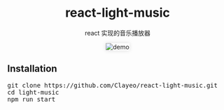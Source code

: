 
<div align="center">
    <h1>react-light-music</h1>
    <p>react 实现的音乐播放器</p>
    <img src="https://github.com/Clayeo/react-light-music/blob/master/static/demo.gif" alt="demo" style="box-shadow: 0px 0px 10px #dcdcdc"/>
</div>

## Installation
<pre>
git clone https://github.com/Clayeo/react-light-music.git
cd light-music
npm run start
</pre>







